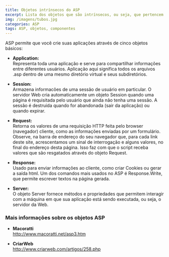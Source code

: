 ```yaml
---
title: Objetos intrínsecos do ASP
excerpt: Lista dos objetos que são intrínsecos, ou seja, que pertencem ao Active Server Pages independentemente da linguagem utilizada
img: /imagens/tubos.jpg
categories: ASP
tags: ASP, objetos, componentes
---
```


ASP permite que você crie suas aplicações através de cinco objetos básicos:



- **Application:**<br>
Representa toda uma aplicação e serve para compartilhar informações entre diferentes usuários. Aplicação aqui significa todos os arquivos .asp dentro de uma mesmo diretório virtual e seus subdiretórios.

- **Session:**<br>
Armazena informacões de uma sessão de usuário em particular. O servidor Web cria automaticamente um objeto Session quando uma página é requisitada pelo usuário que ainda não tenha uma sessão. A sessão é destruida quando for abandonada (sair da aplicação) ou quando expirar.

- **Request:**<br>
Retorna os valores de uma requisição HTTP feita pelo browser (navegador) cliente, como as informações enviadas por um formulário. Observe, na barra de endereço do seu navegador que, para cada link deste site, acrescentamos um sinal de interrogação e alguns valores, no final do endereço desta página. Isso faz com que o script receba valores que são resgatados através do objeto Request.

- **Response:**<br>
Usado para enviar informações ao cliente, como criar Cookies ou gerar a saída html. Um dos comandos mais usados no ASP é Response.Write, que permite escrever textos na página gerada.

- **Server:**<br>
O objeto Server fornece métodos e propriedades que permitem interagir com a máquina em que sua aplicação está sendo executada, ou seja, o servidor da Web.



### Mais informações sobre os objetos ASP



- **Macoratti**<br>
<a href="http://www.macoratti.net/asp3.htm" target="_blank" title="Abrir link externo em uma nova janela ou aba">http://www.macoratti.net/asp3.htm</a>

- **CriarWeb**<br>
<a href="http://www.criarweb.com/artigos/258.php" target="_blank" title="Abrir link externo em uma nova janela ou aba">http://www.criarweb.com/artigos/258.php</a>

